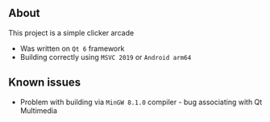 ## About
This project is a simple clicker arcade
* Was written on `Qt 6` framework
* Building correctly using `MSVC 2019` or `Android arm64`
## Known issues
* Problem with building via `MinGW 8.1.0` compiler - bug associating with Qt Multimedia
